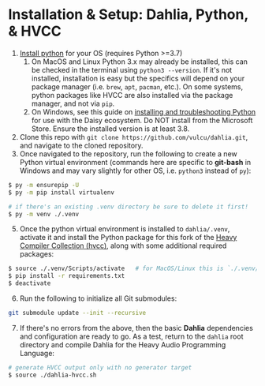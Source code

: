 # Installation & Setup: Dahlia, Python, & HVCC

1. [Install python](https://wiki.python.org/moin/BeginnersGuide/Download) for your OS (requires Python >=3.7)
    1. On MacOS and Linux Python 3.x may already be installed, this can be checked in the terminal using `python3 --version`. If it's not installed, installation is easy but the specifics will depend on your package manager (i.e. `brew`, `apt`, `pacman`, etc.). On some systems, python packages like HVCC are also installed via the package manager, and not via `pip`.
    1. On Windows, see this guide on [installing and troubleshooting Python](https://github.com/electro-smith/DaisyWiki/wiki/1c.-Installing-the-Toolchain-on-Windows#python-optional) for use with the Daisy ecosystem. Do NOT install from the Microsoft Store. Ensure the installed version is at least 3.8.
1. Clone this repo with `git clone https://github.com/vulcu/dahlia.git`, and navigate to the cloned repository.
1. Once navigated to the repository, run the following to create a new Python virtual environment (commands here are specific to **git-bash** in Windows and may vary slightly for other OS, i.e. `python3` instead of `py`):

```bash
$ py -m ensurepip -U
$ py -m pip install virtualenv

# if there's an existing .venv directory be sure to delete it first!
$ py -m venv ./.venv
```

5. Once the python virtual environment is installed to `dahlia/.venv`, activate it and install the Python package for this fork of the [Heavy Compiler Collection (hvcc)](https://github.com/Wasted-Audio/hvcc), along with some additional required packages:

```bash
$ source ./.venv/Scripts/activate   # for MacOS/Linux this is `./.venv/bin/activate`
$ pip install -r requirements.txt
$ deactivate
```

6. Run the following to initialize all Git submodules:

```bash
git submodule update --init --recursive
```

7. If there's no errors from the above, then the basic **Dahlia** dependencies and configuration are ready to go. As a test, return to the `dahlia` root directory and compile Dahlia for the Heavy Audio Programming Language:

```bash
# generate HVCC output only with no generator target
$ source ./dahlia-hvcc.sh
```
